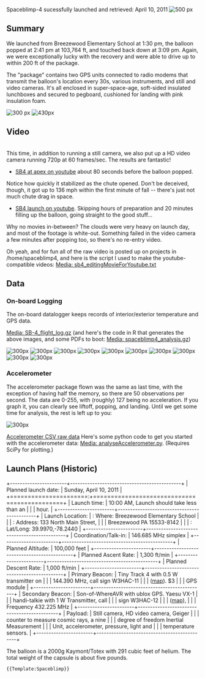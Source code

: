 Spaceblimp-4 sucessfully launched and retrieved: April 10, 2011 ![ 500
px](_sb4_IMG_7739_small.JPG " 500 px")

## Summary

We launched from Breezewood Elementary School‎ at 1:30 pm, the balloon
popped at 2:41 pm at 103,764 ft, and touched back down at 3:09 pm.
Again, we were exceptionally lucky with the recovery and were able to
drive up to within 200 ft of the package.

The "package" contains two GPS units connected to radio modems that
transmit the balloon's location every 30s, various instruments, and
still and video cameras. It's all enclosed in super-space-age,
soft-sided insulated lunchboxes and secured to pegboard, cushioned for
landing with pink insulation foam.

![ 300 px](_sb4_path.png " 300 px") ![
430px](_sb4_the_package.jpg " 430px")

## Video

\
This time, in addition to running a still camera, we also put up a HD
video camera running 720p at 60 frames/sec. The results are fantastic!

-   [SB4 at apex on youtube](http://www.youtube.com/watch?v=6Cz4s8potWE)
    about 80 seconds before the balloon popped.

Notice how quickly it stabilized as the chute opened. Don't be deceived,
though, it got up to 136 mph within the first minute of fall -- there's
just not much chute drag in space.

-   [SB4 launch on youtube](http://www.youtube.com/watch?v=pwT_LmqpgCc).
    Skipping hours of preparation and 20 minutes filling up the balloon,
    going straight to the good stuff...

Why no movies in-between? The clouds were very heavy on launch day, and
most of the footage is white-out. Something failed in the video camera a
few minutes after popping too, so there's no re-entry video.

Oh yeah, and for fun all of the raw video is posted up on projects in
/home/spaceblimp4, and here is the script I used to make the
youtube-compatible videos: [Media:
sb4_editingMovieForYoutube.txt](Media:_sb4_editingMovieForYoutube.txt)

## Data

### On-board Logging

The on-board datalogger keeps records of interior/exterior temperature
and GPS data.

[Media: SB-4_flight_log.gz](Media:_SB-4_flight_log.gz) (and
here's the code in R that generates the above images, and some PDFs to
boot: [Media:
spaceblimp4_analysis.gz](Media:_spaceblimp4_analysis.gz))

![ 300px](_sb4_altitude_time.png " 300px") ![
300px](_sb4_gpsHeading_time.png " 300px") ![
300px](_sb4_location.png " 300px") ![
300px](_sb4_riseSpeed_altitude.png " 300px") ![
300px](_sb4_riseSpeed_histogram.png " 300px") ![
300px](_sb4_riseSpeed_time.png " 300px") ![
300px](_sb4_temp_altitude.png " 300px") ![
300px](_sb4_temp_time.png " 300px") ![
300px](_sb4_windspeed_altitude.png " 300px") ![
300px](_sb4_windspeed_time.png " 300px")

### Accelerometer

The accelerometer package flown was the same as last time, with the
exception of having half the memory, so there are 50 observations per
second. The data are 0-255, with (roughly) 127 being no acceleration. If
you graph it, you can clearly see liftoff, popping, and landing. Until
we get some time for analysis, the rest is left up to you:

![ 300px](_sb4_accelerometer.png " 300px")

[Accelerometer CSV raw
data](http://www.postero.us/spaceblimp4_accelerometer.csv.gz) Here's
some python code to get you started with the accelerometer data: [Media:
analyseAccelerometer.py](Media:_analyseAccelerometer.py).
(Requires SciPy for plotting.)

## Launch Plans (Historic)

+-----------------------+---------------------------------------------+
| Planned launch date:  | Sunday, April 10, 2011                      |
+======================:+=============================================+
| Launch time:          | 10:00 AM, Launch should take less than an   |
|                       | hour.                                       |
+-----------------------+---------------------------------------------+
| Launch Location:      | :   Where: Breezewood Elementary School‎     |
|                       | :   Address: 133 North Main Street,         |
|                       |     Breezewood PA 15533-8142                |
|                       | :   Lat/Long: 39.9970,-78.2440              |
+-----------------------+---------------------------------------------+
| Coordination/Talk-in: | 146.685 MHz simplex                         |
+-----------------------+---------------------------------------------+
| Planned Altitude:     | 100,000 feet                                |
+-----------------------+---------------------------------------------+
| Planned Ascent Rate:  | 1,300 ft/min                                |
+-----------------------+---------------------------------------------+
| Planned Descent Rate: | 1,000 ft/min                                |
+-----------------------+---------------------------------------------+
| Primary Beacon:       | Tiny Track 4 with 0.5 W transmitter on      |
|                       | 144.390 MHz, call sign W3HAC-11             |
|                       | ([map](http://aprs.fi/?call=W3HAC-11)). \$3 |
|                       | GPS module                                  |
+-----------------------+---------------------------------------------+
| Secondary Beacon:     | Son-of-WhereAVR with ublox GPS. Yaesu VX-1  |
|                       | handi-talkie with 1 W Transmitter, call     |
|                       | sign W3HAC-12                               |
|                       | ([map](http://aprs.fi/?call=W3HAC-12)),     |
|                       | Frequency 432.225 MHz                       |
+-----------------------+---------------------------------------------+
| Payload:              | Still camera, HD video camera, Geiger       |
|                       | counter to measure cosmic rays, a nine      |
|                       | degree of freedom Inertial Measurement      |
|                       | Unit, accelerometer, pressure, light and    |
|                       | temperature sensors.                        |
+-----------------------+---------------------------------------------+

The balloon is a 2000g Kaymont/Totex with 291 cubic feet of helium. The
total weight of the capsule is about five pounds.

```{=mediawiki}
{{Template:Spaceblimp}}
```
